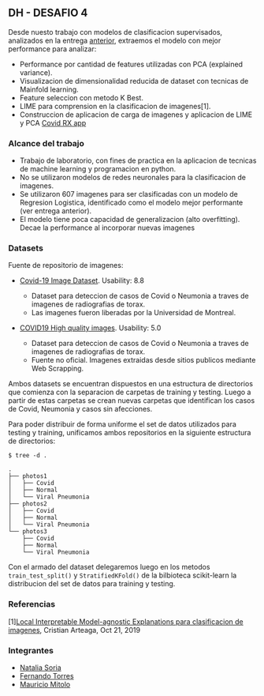 ## DH - DESAFIO 4

Desde nuesto trabajo con modelos de clasificacion supervisados, analizados en la entrega [anterior](https://github.com/mauriciomem/DH_DS_desafio_3), extraemos el modelo con mejor performance para analizar:

 * Performance por cantidad de features utilizadas con PCA (explained variance).
 * Visualizacion de dimensionalidad reducida de dataset con tecnicas de Mainfold learning.
 * Feature seleccion con metodo K Best. 
 * LIME para comprension en la clasificacion de imagenes[1].
 * Construccion de aplicacion de carga de imagenes y aplicacion de LIME y PCA [Covid RX app](https://github.com/mauriciomem/flask_photo_pred "RX app")

### Alcance del trabajo

 * Trabajo de laboratorio, con fines de practica en la aplicacion de tecnicas de machine learning y programacion en python.
 * No se utilizaron modelos de redes neuronales para la clasificacion de imagenes.
 * Se utilizaron 607 imagenes para ser clasificadas con un modelo de Regresion Logistica, identificado como el modelo mejor performante (ver entrega anterior).
 * El modelo tiene poca capacidad de generalizacion (alto overfitting). Decae la performance al incorporar nuevas imagenes
 
### Datasets

 Fuente de repositorio de imagenes:

* [Covid-19 Image Dataset](https://www.kaggle.com/pranavraikokte/covid19-image-dataset). Usability: 8.8
  * Dataset para deteccion de casos de Covid o Neumonia a traves de imagenes de radiografias de torax.
  * Las imagenes fueron liberadas por la Universidad de Montreal.


* [COVID19 High quality images](https://www.kaggle.com/theroyakash/covid19). Usability: 5.0
  * Dataset para deteccion de casos de Covid o Neumonia a traves de imagenes de radiografias de torax.
  * Fuente no oficial. Imagenes extraidas desde sitios publicos mediante Web Scrapping.

Ambos datasets se encuentran dispuestos en una estructura de directorios que comienza con la separacion de carpetas de training y testing. Luego a partir de estas carpetas se crean nuevas carpetas que identifican los casos de Covid, Neumonia y casos sin afecciones.

Para poder distribuir de forma uniforme el set de datos utilizados para testing y training, unificamos ambos repositorios en la siguiente estructura de directorios:

```
$ tree -d .

.
├── photos1
│   ├── Covid
│   ├── Normal
│   └── Viral Pneumonia
├── photos2
│   ├── Covid
│   ├── Normal
│   └── Viral Pneumonia
└── photos3
    ├── Covid
    ├── Normal
    └── Viral Pneumonia
```

Con el armado del dataset delegaremos luego en los metodos `train_test_split()` y `StratifiedKFold()` de la bilbioteca scikit-learn la distribucion del set de datos para training y testing.

### Referencias

 [1][Local Interpretable Model-agnostic Explanations para clasificacion de imagenes](https://www.ncbi.nlm.nih.gov/pmc/articles/PMC7269964/), Cristian Arteaga, Oct 21, 2019
 

### Integrantes

 * [Natalia Soria](https://github.com/natsoria)
 * [Fernando Torres](https://github.com/fetorres0)
 * [Mauricio Mitolo](https://github.com/mauriciomem)
